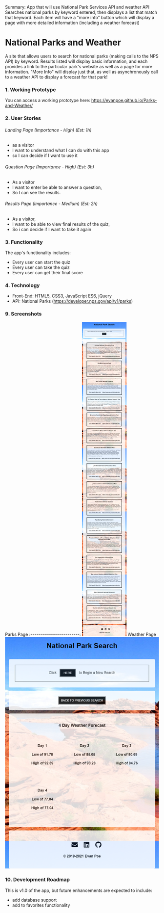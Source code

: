 
Summary:
App that will use National Park Services API and weather API
Searches national parks by keyword entered, then displays a list that match that keyword. 
Each item will have a "more info" button which will display a page with 
more detailed information (including a weather forecast)



# National Parks and Weather
A site that allows users to search for national parks (making calls to the NPS API) by keyword. Results listed will display basic information, and each provides a link to the particular park's website as well as a page for more information. "More Info" will display just that, as well as asynchronously call to a weather API to display a forecast for that park!

### 1. Working Prototype 
You can access a working prototype here: https://evanpoe.github.io/Parks-and-Weather/


### 2. User Stories 

###### Landing Page (Importance - High) (Est: 1h)
* as a visitor
* I want to understand what I can do with this app 
* so I can decide if I want to use it

###### Question Page (Importance - High) (Est: 3h)
* As a visitor
* I want to enter be able to answer a question,
* So I can see the results.

###### Results Page (Importance - Medium)  (Est: 2h)
* As a visitor,
* I want to be able to view final results of the quiz,
* So i can decide if I want to take it again



### 3. Functionality 
The app's functionality includes:
* Every user can start the quiz
* Every user can take the quiz
* Every user can get their final score



### 4. Technology 
* Front-End: HTML5, CSS3, JavaScript ES6, jQuery
* API: National Parks (https://developer.nps.gov/api/v1/parks)



### 9. Screenshots 
Parks Page
:-------------------------:
![Parks Screenshot](/github-images/park-screenshot.png)
Weather Page
![Weather Screenshot](/github-images/weather-screenshot.png)



### 10. Development Roadmap 
This is v1.0 of the app, but future enhancements are expected to include:
* add database support
* add to favorites functionality